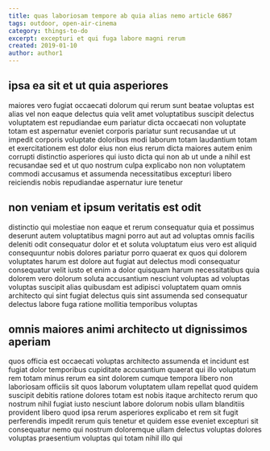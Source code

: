 ```yaml
---
title: quas laboriosam tempore ab quia alias nemo article 6867
tags: outdoor, open-air-cinema
category: things-to-do
excerpt: excepturi et qui fuga labore magni rerum
created: 2019-01-10
author: author1
---
```


## ipsa ea sit et ut quia asperiores

maiores vero fugiat occaecati dolorum qui rerum sunt beatae voluptas est alias vel non eaque delectus quia velit amet voluptatibus suscipit delectus voluptatem est repudiandae eum pariatur dicta occaecati non voluptate totam est aspernatur eveniet corporis pariatur sunt recusandae ut ut impedit corporis voluptate doloribus modi laborum totam laudantium totam et exercitationem est dolor eius non eius rerum dicta maiores autem enim corrupti distinctio asperiores qui iusto dicta qui non ab ut unde a nihil est recusandae sed et ut quo nostrum culpa explicabo non non voluptatem commodi accusamus et assumenda necessitatibus excepturi libero reiciendis nobis repudiandae aspernatur iure tenetur

## non veniam et ipsum veritatis est odit

distinctio qui molestiae non eaque et rerum consequatur quia et possimus deserunt autem voluptatibus magni porro aut aut ad voluptas omnis facilis deleniti odit consequatur dolor et et soluta voluptatum eius vero est aliquid consequuntur nobis dolores pariatur porro quaerat ex quos qui dolorem voluptates harum est dolore aut fugiat aut delectus modi consequatur consequatur velit iusto et enim a dolor quisquam harum necessitatibus quia dolorem vero dolorum soluta accusantium nesciunt voluptas ad voluptas voluptas suscipit alias quibusdam est adipisci voluptatem quam omnis architecto qui sint fugiat delectus quis sint assumenda sed consequatur delectus labore fuga ratione mollitia temporibus voluptas

## omnis maiores animi architecto ut dignissimos aperiam

quos officia est occaecati voluptas architecto assumenda et incidunt est fugiat dolor temporibus cupiditate accusantium quaerat qui illo voluptatum rem totam minus rerum ea sint dolorem cumque tempora libero non laboriosam officiis sit quos laborum voluptatem ullam repellat quod quidem suscipit debitis ratione dolores totam est nobis itaque architecto rerum quo nostrum nihil fugiat iusto nesciunt labore dolorum nobis ullam blanditiis provident libero quod ipsa rerum asperiores explicabo et rem sit fugit perferendis impedit rerum quis tenetur et quidem esse eveniet excepturi sit consequatur nemo qui nostrum doloremque ullam delectus voluptas dolores voluptas praesentium voluptas qui totam nihil illo qui
